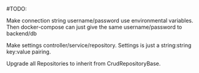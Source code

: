 #TODO:

Make connection string username/password use environmental variables. Then docker-compose can just give the same username/password to backend/db

Make settings controller/service/repository. Settings is just a string:string key:value pairing.

Upgrade all Repositories to inherit from CrudRepositoryBase.